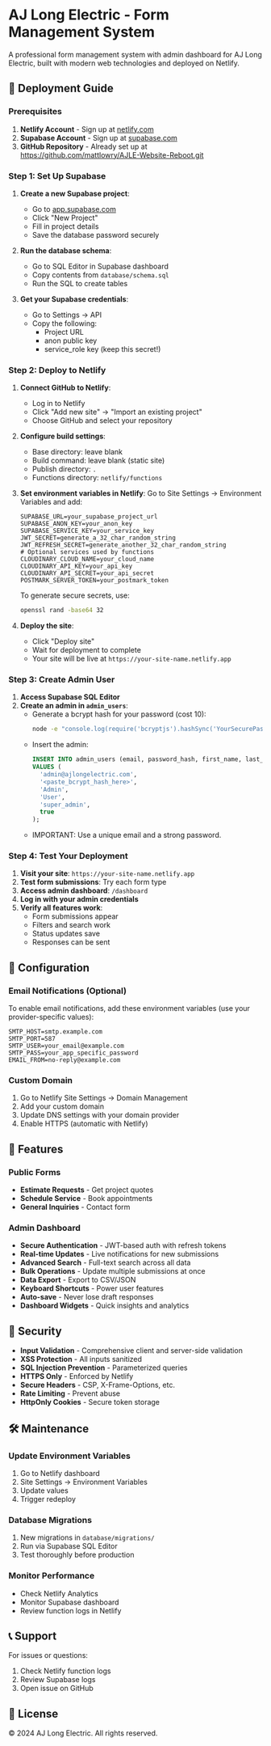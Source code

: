 # AJ Long Electric - Form Management System

A professional form management system with admin dashboard for AJ Long Electric, built with modern web technologies and deployed on Netlify.

## 🚀 Deployment Guide

### Prerequisites
1. **Netlify Account** - Sign up at [netlify.com](https://netlify.com)
2. **Supabase Account** - Sign up at [supabase.com](https://supabase.com)
3. **GitHub Repository** - Already set up at https://github.com/mattlowry/AJLE-Website-Reboot.git

### Step 1: Set Up Supabase

1. **Create a new Supabase project**:
   - Go to [app.supabase.com](https://app.supabase.com)
   - Click "New Project"
   - Fill in project details
   - Save the database password securely

2. **Run the database schema**:
   - Go to SQL Editor in Supabase dashboard
   - Copy contents from `database/schema.sql`
   - Run the SQL to create tables

3. **Get your Supabase credentials**:
   - Go to Settings → API
   - Copy the following:
     - Project URL
     - anon public key
     - service_role key (keep this secret!)

### Step 2: Deploy to Netlify

1. **Connect GitHub to Netlify**:
   - Log in to Netlify
   - Click "Add new site" → "Import an existing project"
   - Choose GitHub and select your repository

2. **Configure build settings**:
   - Base directory: leave blank
   - Build command: leave blank (static site)
   - Publish directory: `.`
   - Functions directory: `netlify/functions`

3. **Set environment variables in Netlify**:
   Go to Site Settings → Environment Variables and add:
   
   ```
   SUPABASE_URL=your_supabase_project_url
   SUPABASE_ANON_KEY=your_anon_key
   SUPABASE_SERVICE_KEY=your_service_key
   JWT_SECRET=generate_a_32_char_random_string
   JWT_REFRESH_SECRET=generate_another_32_char_random_string
   # Optional services used by functions
   CLOUDINARY_CLOUD_NAME=your_cloud_name
   CLOUDINARY_API_KEY=your_api_key
   CLOUDINARY_API_SECRET=your_api_secret
   POSTMARK_SERVER_TOKEN=your_postmark_token
   ```

   To generate secure secrets, use:
   ```bash
   openssl rand -base64 32
   ```

4. **Deploy the site**:
   - Click "Deploy site"
   - Wait for deployment to complete
   - Your site will be live at `https://your-site-name.netlify.app`

### Step 3: Create Admin User

1. **Access Supabase SQL Editor**
2. **Create an admin in `admin_users`**:
   - Generate a bcrypt hash for your password (cost 10):
     ```bash
     node -e "console.log(require('bcryptjs').hashSync('YourSecurePassword123!', 10))"
     ```
   - Insert the admin:
     ```sql
     INSERT INTO admin_users (email, password_hash, first_name, last_name, role, is_active)
     VALUES (
       'admin@ajlongelectric.com',
       '<paste_bcrypt_hash_here>',
       'Admin',
       'User',
       'super_admin',
       true
     );
     ```
   - IMPORTANT: Use a unique email and a strong password.

### Step 4: Test Your Deployment

1. **Visit your site**: `https://your-site-name.netlify.app`
2. **Test form submissions**: Try each form type
3. **Access admin dashboard**: `/dashboard`
4. **Log in with your admin credentials**
5. **Verify all features work**:
   - Form submissions appear
   - Filters and search work
   - Status updates save
   - Responses can be sent

## 🔧 Configuration

### Email Notifications (Optional)

To enable email notifications, add these environment variables (use your provider-specific values):
```
SMTP_HOST=smtp.example.com
SMTP_PORT=587
SMTP_USER=your_email@example.com
SMTP_PASS=your_app_specific_password
EMAIL_FROM=no-reply@example.com
```

### Custom Domain

1. Go to Netlify Site Settings → Domain Management
2. Add your custom domain
3. Update DNS settings with your domain provider
4. Enable HTTPS (automatic with Netlify)

## 📱 Features

### Public Forms
- **Estimate Requests** - Get project quotes
- **Schedule Service** - Book appointments
- **General Inquiries** - Contact form

### Admin Dashboard
- **Secure Authentication** - JWT-based auth with refresh tokens
- **Real-time Updates** - Live notifications for new submissions
- **Advanced Search** - Full-text search across all data
- **Bulk Operations** - Update multiple submissions at once
- **Data Export** - Export to CSV/JSON
- **Keyboard Shortcuts** - Power user features
- **Auto-save** - Never lose draft responses
- **Dashboard Widgets** - Quick insights and analytics

## 🔐 Security

- **Input Validation** - Comprehensive client and server-side validation
- **XSS Protection** - All inputs sanitized
- **SQL Injection Prevention** - Parameterized queries
- **HTTPS Only** - Enforced by Netlify
- **Secure Headers** - CSP, X-Frame-Options, etc.
- **Rate Limiting** - Prevent abuse
- **HttpOnly Cookies** - Secure token storage

## 🛠️ Maintenance

### Update Environment Variables
1. Go to Netlify dashboard
2. Site Settings → Environment Variables
3. Update values
4. Trigger redeploy

### Database Migrations
1. New migrations in `database/migrations/`
2. Run via Supabase SQL Editor
3. Test thoroughly before production

### Monitor Performance
- Check Netlify Analytics
- Monitor Supabase dashboard
- Review function logs in Netlify

## 📞 Support

For issues or questions:
1. Check Netlify function logs
2. Review Supabase logs
3. Open issue on GitHub

## 📄 License

© 2024 AJ Long Electric. All rights reserved.
